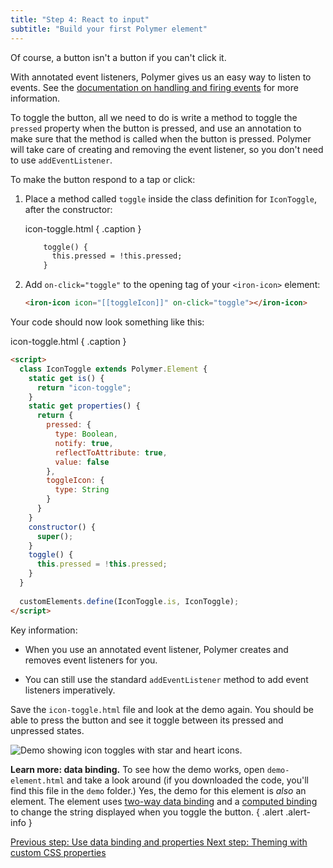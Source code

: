 ```yaml
---
title: "Step 4: React to input"
subtitle: "Build your first Polymer element"
---
```


Of course, a button isn't a button if you can't click it.

With annotated event listeners, Polymer gives us an easy way to listen to events. See the [documentation on handling and firing events](/{{{polymer_version_dir}}}/docs/devguide/events) for more information. 

To toggle the button, all we need to do is write a method to toggle the `pressed` property when the button is pressed, and use an annotation to make sure that the method is called when the button is pressed. Polymer will take care of creating and removing the event listener, so you don't need to use `addEventListener`.

To make the button respond to a tap or click:

1. Place a method called `toggle` inside the class definition for `IconToggle`, after the constructor:
   
   icon-toggle.html { .caption }

   ```html
       toggle() {
         this.pressed = !this.pressed;
       }
   ```

2. Add `on-click="toggle"` to the opening tag of your `<iron-icon>` element: 
   
   ```html
   <iron-icon icon="[[toggleIcon]]" on-click="toggle"></iron-icon>
   ```

Your code should now look something like this:

icon-toggle.html { .caption }

```html
<script>
  class IconToggle extends Polymer.Element {
    static get is() {
      return "icon-toggle";
    }
    static get properties() {
      return {
        pressed: {
          type: Boolean,
          notify: true,
          reflectToAttribute: true,
          value: false
        },
        toggleIcon: {
          type: String
        }
      }
    }
    constructor() {
      super();
    }
    toggle() {
      this.pressed = !this.pressed;
    }
  }
    
  customElements.define(IconToggle.is, IconToggle);
</script>
```

Key information:

*   When you use an annotated event listener, Polymer creates and removes event listeners for you. 

*   You can still use the standard `addEventListener` method to add event listeners imperatively.

Save the `icon-toggle.html` file and look at the demo again. You should be able to press the button and see it
toggle between its pressed and unpressed states.

<img src="/images/2.0/first-element/databound-toggles.png" alt="Demo showing icon toggles with star and heart icons.">

**Learn more: data binding.** To see how the demo works, open `demo-element.html`
and take a look around (if you downloaded the code, you'll find this file in the `demo` folder.)
Yes, the demo for this element is _also_ an element. The
element uses <a href="/2.0/docs/devguide/data-binding#two-way-bindings">two-way
data binding</a> and a <a href="/2.0/docs/devguide/data-binding#annotated-computed">computed
binding</a> to change the string displayed when you toggle the button.
{ .alert .alert-info }

<a class="blue-button" href="step-3">
  Previous step: Use data binding and properties
</a>

<a class="blue-button" href="step-5">
  Next step: Theming with custom CSS properties
</a>
